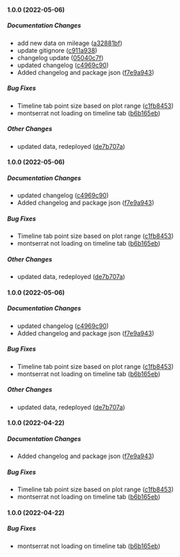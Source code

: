 #### 1.0.0 (2022-05-06)

##### Documentation Changes

*  add new data on mileage ([a32881bf](https://github.com/jmceager/pw-dashboard/commit/a32881bf15f5af730dbfdefac8722a3f58401053))
*  update gitignore ([c911a938](https://github.com/jmceager/pw-dashboard/commit/c911a938d0a910c1ae0cdee29b0672141a5935e6))
*  changelog update ([05040c7f](https://github.com/jmceager/pw-dashboard/commit/05040c7f7e79fd6eaf0b1aac2a3006ecc8a3ba2d))
*  updated changelog ([c4969c90](https://github.com/jmceager/pw-dashboard/commit/c4969c90e4caae4f5741f4b69c72742d2da97e13))
*  Added changelog and package json ([f7e9a943](https://github.com/jmceager/pw-dashboard/commit/f7e9a943d350230e0e7505d1ac35dec2c98ba7f8))

##### Bug Fixes

*  Timeline tab point size based on plot range ([c1fb8453](https://github.com/jmceager/pw-dashboard/commit/c1fb84530011b3d0e279a9fef3dd5840b1e2b0c2))
*  montserrat not loading on timeline tab ([b6b165eb](https://github.com/jmceager/pw-dashboard/commit/b6b165eb73781879917b326c8e4eda79bbd88092))

##### Other Changes

*  updated data, redeployed ([de7b707a](https://github.com/jmceager/pw-dashboard/commit/de7b707a22818d9667ee0e137b0ecd486b27f2ad))

#### 1.0.0 (2022-05-06)

##### Documentation Changes

*  updated changelog ([c4969c90](https://github.com/jmceager/pw-dashboard/commit/c4969c90e4caae4f5741f4b69c72742d2da97e13))
*  Added changelog and package json ([f7e9a943](https://github.com/jmceager/pw-dashboard/commit/f7e9a943d350230e0e7505d1ac35dec2c98ba7f8))

##### Bug Fixes

*  Timeline tab point size based on plot range ([c1fb8453](https://github.com/jmceager/pw-dashboard/commit/c1fb84530011b3d0e279a9fef3dd5840b1e2b0c2))
*  montserrat not loading on timeline tab ([b6b165eb](https://github.com/jmceager/pw-dashboard/commit/b6b165eb73781879917b326c8e4eda79bbd88092))

##### Other Changes

*  updated data, redeployed ([de7b707a](https://github.com/jmceager/pw-dashboard/commit/de7b707a22818d9667ee0e137b0ecd486b27f2ad))

#### 1.0.0 (2022-05-06)

##### Documentation Changes

*  updated changelog ([c4969c90](https://github.com/jmceager/pw-dashboard/commit/c4969c90e4caae4f5741f4b69c72742d2da97e13))
*  Added changelog and package json ([f7e9a943](https://github.com/jmceager/pw-dashboard/commit/f7e9a943d350230e0e7505d1ac35dec2c98ba7f8))

##### Bug Fixes

*  Timeline tab point size based on plot range ([c1fb8453](https://github.com/jmceager/pw-dashboard/commit/c1fb84530011b3d0e279a9fef3dd5840b1e2b0c2))
*  montserrat not loading on timeline tab ([b6b165eb](https://github.com/jmceager/pw-dashboard/commit/b6b165eb73781879917b326c8e4eda79bbd88092))

##### Other Changes

*  updated data, redeployed ([de7b707a](https://github.com/jmceager/pw-dashboard/commit/de7b707a22818d9667ee0e137b0ecd486b27f2ad))

#### 1.0.0 (2022-04-22)

##### Documentation Changes

*  Added changelog and package json ([f7e9a943](https://github.com/jmceager/pw-dashboard/commit/f7e9a943d350230e0e7505d1ac35dec2c98ba7f8))

##### Bug Fixes

*  Timeline tab point size based on plot range ([c1fb8453](https://github.com/jmceager/pw-dashboard/commit/c1fb84530011b3d0e279a9fef3dd5840b1e2b0c2))
*  montserrat not loading on timeline tab ([b6b165eb](https://github.com/jmceager/pw-dashboard/commit/b6b165eb73781879917b326c8e4eda79bbd88092))

#### 1.0.0 (2022-04-22)

##### Bug Fixes

*  montserrat not loading on timeline tab ([b6b165eb](https://github.com/jmceager/pw-dashboard/commit/b6b165eb73781879917b326c8e4eda79bbd88092))

